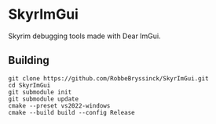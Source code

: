 # SkyrImGui
Skyrim debugging tools made with Dear ImGui.

## Building
```
git clone https://github.com/RobbeBryssinck/SkyrImGui.git
cd SkyrImGui
git submodule init
git submodule update
cmake --preset vs2022-windows
cmake --build build --config Release
```
